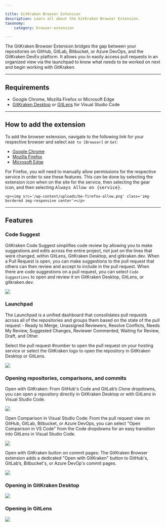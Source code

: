 ```yaml
---

title: GitKraken Browser Extension
description: Learn all about the GitKraken Browser Extension.
taxonomy:
    category: browser-extension

---
```


The GitKraken Browser Extension bridges the gap between your repositories on GitHub, GitLab, Bitbucket, or Azure DevOps, and the GitKraken DevEx platform. It allows you to easily access pull requests in an organized view via the launchpad to know what needs to be worked on next and begin working with GitKraken. 

***

## Requirements

* Google Chrome, Mozilla Firefox or Microsoft Edge
* [GitKraken Desktop](https://www.gitkraken.com/git-client/try-free) or [GitLens](https://www.gitkraken.com/gitlens/try-free) for Visual Studio Code

***

## How to add the extension

To add the browser extension, navigate to the following link for your respective browser and select `Add to [Browser]` or `Get`:
* [Google Chrome](https://chrome.google.com/webstore/detail/gitkraken/egmopflbpgdjmmkeabegohajillnebco)
* [Mozilla Firefox](https://addons.mozilla.org/en-US/firefox/addon/gitkraken-browser-extension/)
* [Microsoft Edge](https://microsoftedge.microsoft.com/addons/detail/gitkraken/eehliiniplilmbgcnghhaneefihofjnl)

<div class='callout callout--basic'>
    <p>For Firefox, you will need to manually allow permissions for the respective service in order to see these features. This can be done by selecting the extension icon when on the site for the service, then selecting the gear icon, and then selecting <kbd>Always Allow on {service}</kbd>.</p>

    <p><img src='/wp-content/uploads/be-firefox-allow.png' class='img-bordered img-responsive center'></p>
</div>


***

## Features

### Code Suggest

GitKraken Code Suggest simplifies code review by allowing you to make suggestions and edits across the entire project, not just on the lines that were changed, within GitLens, GitKraken Desktop, and gitkraken.dev. When a Pull Request is open, you can make suggestions to the pull request that others can then review and accept to include in the pull request. When there are code suggestions on a pull request, you can select `Code Suggestions` to open and review it on GitKraken Desktop, GitLens, or gitkraken.dev. 

<img src="/wp-content/uploads/gkbe-code-suggest.png" class="img-bordered img-responsive center">

### Launchpad

The Launchpad is a unified dashboard that consolidates pull requests across all of the repositories and groups them based on the state of the pull request - Ready to Merge, Unassigned Reviewers, Resolve Conflicts, Needs My Review, Suggested Changes, Reviewer Commented, Waiting for Review, Draft, and Other. 

Select the pull request #number to open the pull request on your hosting service or select the GitKraken logo to open the repository in GitKraken Desktop or GitLens.

<img src="/wp-content/uploads/gkbe-launchpad.png" class="img-bordered img-responsive center">

### Opening repositories, comparisons, and commits

Open with GitKraken: From GitHub's Code and GitLab’s Clone dropdowns, you can open a repository directly in GitKraken Desktop or with GitLens in Visual Studio Code.

<img src="/wp-content/uploads/be-clone.png" class="img-bordered img-responsive center">

Open Comparison in Visual Studio Code: From the pull request view on GitHub, GitLab, Bitbucket, or Azure DevOps, you can select "Open Comparison in VS Code" from the Code dropdowns for an easy transition into GitLens in Visual Studio Code.

<img src="/wp-content/uploads/be-pull-request.png" class="img-bordered img-responsive center">

Open with GitKraken button on commit pages: The GitKraken Browser extension adds a dedicated "Open with GitKraken" button to GitHub's, GitLab’s, Bitbucket's, or Azure DevOp's commit pages.

<img src="/wp-content/uploads/be-commit.png" class="img-bordered img-responsive center">

### Opening in GitKraken Desktop

<img src='/wp-content/uploads/gkc-be-open-repo.gif' class='img-bordered img-responsive center'>

### Opening in GitLens

<img src='/wp-content/uploads/gl-be-open-repo.gif' class='img-bordered img-responsive center'>